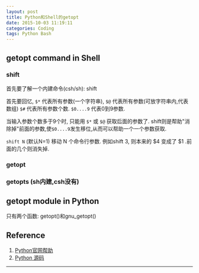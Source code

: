 ```yaml
---
layout: post
title: Python和Shell的getopt
date: 2015-10-03 11:19:11
categories: Coding
tags: Python Bash
---
```


## getopt command in Shell

### shift

首先要了解一个内建命令(csh/sh): shift

首先要回忆, `$*` 代表所有参数(一个字符串), `$@` 代表所有参数(可放字符串内,代表数组) `$#` 代表所有参数个数. `$0....9` 代表0到9参数.

当输入参数个数多于9个时, 只能用 `$*` 或 `$@` 获取后面的参数了. shift则是帮助"消除掉"前面的参数,使`$0....9`发生移位,从而可以帮助一个一个参数获取.

`shift N` (默认N=1) 移动 N 个命令行参数. 例如shift 3, 则本来的 $4 变成了 $1 .前面的几个则消失掉.

### getopt


### getopts (sh内建,csh没有)



## getopt module in Python

只有两个函数: getopt()和gnu_getopt()

## Reference

1. [Python官网帮助](http://docs.python.org/library/getopt)
2. [Python 源码](https://hg.python.org/cpython/file/2.7/Lib/getopt.py)

------
